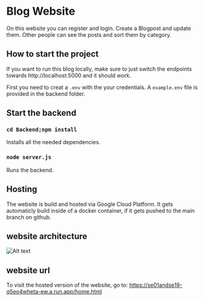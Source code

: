 # Blog Website 
On this website you can register and login. Create a Blogpost and update them. Other people can see the posts and sort them by category. 

## How to start the project 

If you want to run this blog locally, make sure to just switch the endpoints towards http://localhost:5000 and it should work.

First you need to creat a `.env` with the your credentials. A `example.env` file is provided in the backend folder.

## Start the backend

### `cd Backend;npm install`

Installs all the needed dependencies.

### `node server.js`

Runs the backend.

## Hosting

The website is build and hosted via Google Cloud Platform. It gets automaticly build inside of a docker container, if it gets pushed to the main branch on github.

## website architecture

![Alt text](Flow.jpg?raw=true "Flow")

## website url

To visit the hosted version of the website, go to: https://se01andse19-q5eo4wheta-ew.a.run.app/home.html